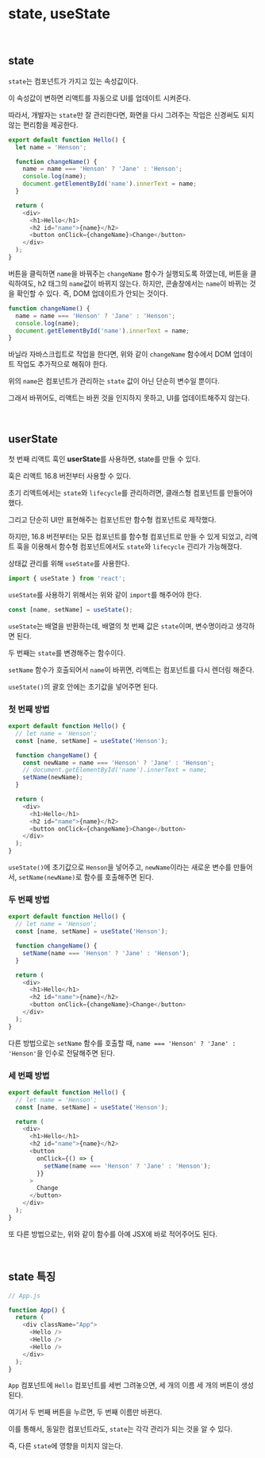 # state, useState

<br />

## state

`state`는 컴포넌트가 가지고 있는 속성값이다.

이 속성값이 변하면 리액트를 자동으로 UI를 업데이트 시켜준다.

따라서, 개발자는 `state`만 잘 관리한다면, 화면을 다시 그려주는 작업은 신경써도 되지 않는 편리함을 제공한다.

```javascript
export default function Hello() {
  let name = 'Henson';

  function changeName() {
    name = name === 'Henson' ? 'Jane' : 'Henson';
    console.log(name);
    document.getElementById('name').innerText = name;
  }

  return (
    <div>
      <h1>Hello</h1>
      <h2 id="name">{name}</h2>
      <button onClick={changeName}>Change</button>
    </div>
  );
}
```

버튼을 클릭하면 `name`을 바꿔주는 `changeName` 함수가 실행되도록 하였는데, 버튼을 클릭하여도, h2 태그의 `name`값이 바뀌지 않는다. 하지만, 콘솔창에서는 `name`이 바뀌는 것을 확인할 수 있다. 즉, DOM 업데이트가 안되는 것이다.

```javascript
function changeName() {
  name = name === 'Henson' ? 'Jane' : 'Henson';
  console.log(name);
  document.getElementById('name').innerText = name;
}
```

바닐라 자바스크립트로 작업을 한다면, 위와 같이 `changeName` 함수에서 DOM 업데이트 작업도 추가적으로 해줘야 한다.

위의 `name`은 컴포넌트가 관리하는 `state` 값이 아닌 단순히 변수일 뿐이다.

그래서 바뀌어도, 리액트는 바뀐 것을 인지하지 못하고, UI를 업데이트해주지 않는다.

<br />

## userState

첫 번째 리액트 훅인 **userState**를 사용하면, state를 만들 수 있다.

훅은 리액트 16.8 버전부터 사용할 수 있다.

초기 리액트에서는 `state`와 `lifecycle`를 관리하려면, 클래스형 컴포넌트를 만들어야 했다.

그리고 단순히 UI만 표현해주는 컴포넌트만 함수형 컴포넌트로 제작했다.

하지만, 16.8 버전부터는 모든 컴포넌트를 함수형 컴포넌트로 만들 수 있게 되었고, 리액트 훅을 이용해서 함수형 컴포넌트에서도 `state`와 `lifecycle` 괸리가 가능해졌다.

상태값 관리를 위해 `useState`를 사용한다.

```javascript
import { useState } from 'react';
```

`useState`를 사용하기 위해서는 위와 같이 `import`를 해주어야 한다.

```javascript
const [name, setName] = useState();
```

`useState`는 배열을 반환하는데, 배열의 첫 번째 값은 `state`이며, 변수명이라고 생각하면 된다.

두 번째는 `state`를 변경해주는 함수이다.

`setName` 함수가 호출되어서 `name`이 바뀌면, 리액트는 컴포넌트를 다시 렌더링 해준다.

`useState()`의 괄호 안에는 초기값을 넣어주면 된다.

### 첫 번째 방법

```javascript
export default function Hello() {
  // let name = 'Henson';
  const [name, setName] = useState('Henson');

  function changeName() {
    const newName = name === 'Henson' ? 'Jane' : 'Henson';
    // document.getElementById('name').innerText = name;
    setName(newName);
  }

  return (
    <div>
      <h1>Hello</h1>
      <h2 id="name">{name}</h2>
      <button onClick={changeName}>Change</button>
    </div>
  );
}
```

`useState()`에 초기값으로 `Henson`을 넣어주고, `newName`이라는 새로운 변수를 만들어서, `setName(newName)`로 함수를 호출해주면 된다.

### 두 번째 방법

```javascript
export default function Hello() {
  // let name = 'Henson';
  const [name, setName] = useState('Henson');

  function changeName() {
    setName(name === 'Henson' ? 'Jane' : 'Henson');
  }

  return (
    <div>
      <h1>Hello</h1>
      <h2 id="name">{name}</h2>
      <button onClick={changeName}>Change</button>
    </div>
  );
}
```

다른 방법으로는 `setName` 함수를 호출할 때, `name === 'Henson' ? 'Jane' : 'Henson'`을 인수로 전달해주면 된다.

### 세 번째 방법

```javascript
export default function Hello() {
  // let name = 'Henson';
  const [name, setName] = useState('Henson');

  return (
    <div>
      <h1>Hello</h1>
      <h2 id="name">{name}</h2>
      <button
        onClick={() => {
          setName(name === 'Henson' ? 'Jane' : 'Henson');
        }}
      >
        Change
      </button>
    </div>
  );
}
```

또 다른 방법으로는, 위와 같이 함수를 아예 JSX에 바로 적어주어도 된다.

<br />

## state 특징

```javascript
// App.js

function App() {
  return (
    <div className="App">
      <Hello />
      <Hello />
      <Hello />
    </div>
  );
}
```

`App` 컴포넌트에 `Hello` 컴포넌트를 세번 그려놓으면, 세 개의 이름 세 개의 버튼이 생성된다.

여기서 두 번째 버튼을 누르면, 두 번째 이름만 바뀐다.

이를 통해서, 동일한 컴포넌트라도, `state`는 각각 관리가 되는 것을 알 수 있다.

즉, 다른 `state`에 영향을 미치지 않는다.
